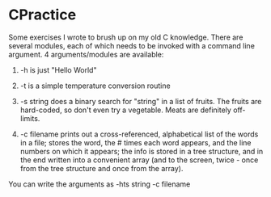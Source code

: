 # CPractice

Some exercises I wrote to brush up on my old C knowledge.  There are several modules, 
each of which needs to be invoked with a command line argument.  4 arguments/modules are 
available:

1) -h           is just "Hello World"

2) -t           is a simple temperature conversion routine

3) -s string    does a binary search for "string" in a list of fruits.  The fruits are 
                hard-coded, so don't even try a vegetable.  Meats are definitely off-limits.
                
4) -c filename  prints out a cross-referenced, alphabetical list of the words in a file; 
                stores the word, the # times each word appears, and the line numbers on 
                which it appears; the info is stored in a tree structure, and in the end 
                written into a convenient array (and to the screen, twice - once from the
                tree structure and once from the array).
               
You can write the arguments as -hts string -c filename
